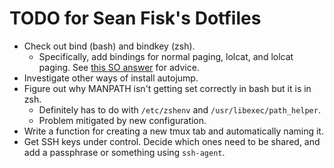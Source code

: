 TODO for Sean Fisk's Dotfiles
=============================

* Check out bind (bash) and bindkey (zsh).
    * Specifically, add bindings for normal paging, lolcat, and lolcat paging. See [this SO answer](http://serverfault.com/questions/31845/is-there-a-way-to-configure-bash-to-always-page-output/31870#31870) for advice.
* Investigate other ways of install autojump.
* Figure out why MANPATH isn't getting set correctly in bash but it is in zsh.
    * Definitely has to do with `/etc/zshenv` and `/usr/libexec/path_helper`.
    * Problem mitigated by new configuration.
* Write a function for creating a new tmux tab and automatically naming it.
* Get SSH keys under control. Decide which ones need to be shared, and
  add a passphrase or something using `ssh-agent`.
